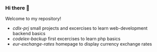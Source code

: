 ### Hi there 👋

Welcome to my repository!

+ *cdlx-prj* small projects and excercises to learn web-development backend basics
+ *codelex-backup* first excercises to learn php basics
+ *eur-exchange-rates* homepage to display currency exchange rates
